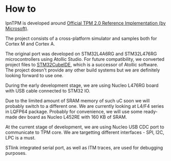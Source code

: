# How to

lpnTPM is developed around [Official TPM 2.0 Reference Implementation
(by Microsoft)](https://github.com/microsoft/ms-tpm-20-ref).

The project consists of a cross-platform simulator and samples both for Cortex M
and Cortex A.

The original port was developed on STM32L4A6RG and STM32L476RG microcontrollers
using Atollic Studio.
For future compatibility, we converted project files to
[STM32CubeIDE](https://www.st.com/en/development-tools/stm32cubeide.html), which
is a successor of Atollic software. The project doesn't provide any other build
systems but we are definitely looking forward to use one.

During the early development stage, we are using Nucleo L476RG board with USB
cable connected to STM32 IO.

Due to the limited amount of SRAM memory of such uC soon we will probably switch
to a different one. We are currently looking at L4/F4 series in LQFP64 package.
Probably for convenience, we will use some ready-made dev board as Nucleo L452RE
with 160 KB of SRAM.

At the current stage of development, we are using Nucleo USB CDC port to
communicate to TPM core.
We are targetting different interfaces - SPI, I2C, LPC is a must.

STlink integrated serial port, as well as ITM traces, are used for debugging
purposes.
